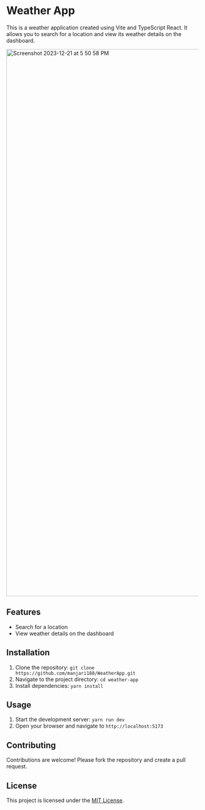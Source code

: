 # Weather App

This is a weather application created using Vite and TypeScript React. It allows you to search for a location and view its weather details on the dashboard.

<img width="1433" alt="Screenshot 2023-12-21 at 5 50 58 PM" src="https://github.com/manjari188/WeatherApp/assets/19758555/b11ffbd2-14d0-4a14-8b13-aeae151b0de6">

## Features

- Search for a location
- View weather details on the dashboard

## Installation

1. Clone the repository: `git clone https://github.com/manjari188/WeatherApp.git`
2. Navigate to the project directory: `cd weather-app`
3. Install dependencies: `yarn install`

## Usage

1. Start the development server: `yarn run dev`
2. Open your browser and navigate to `http://localhost:5173`

## Contributing

Contributions are welcome! Please fork the repository and create a pull request.

## License

This project is licensed under the [MIT License](LICENSE).
